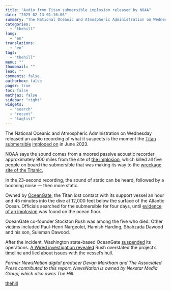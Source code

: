 ```yaml
---
title: "Audio from Titan submersible implosion released by NOAA"
date: "2025-02-13 01:16:06"
summary: "The National Oceanic and Atmospheric Administration on Wednesday released an audio recording of what it suspects is the moment the Titan submersible imploded on in June 2023. NOAA says the sound comes from a moored passive acoustic recorder approximately 900 miles from the site of the implosion, which killed all..."
categories:
  - "thehill"
lang:
  - "en"
translations:
  - "en"
tags:
  - "thehill"
menu: ""
thumbnail: ""
lead: ""
comments: false
authorbox: false
pager: true
toc: false
mathjax: false
sidebar: "right"
widgets:
  - "search"
  - "recent"
  - "taglist"
---
```


The National Oceanic and Atmospheric Administration on Wednesday released an audio recording of what it suspects is the moment the [Titan submersible](https://thehill.com/homenews/ap/ap-business/ap-titan-implosion-hearing-paints-a-picture-of-reckless-greed-and-explorer-passion-2/) [imploded on](https://www.news.uscg.mil/News-by-Region/Headquarters/Titan-Submersible/) in June 2023.

NOAA says the sound comes from a moored passive acoustic recorder approximately 900 miles from the site of [the implosion](https://thehill.com/policy/defense/4882563-titan-submersible-implosion-texts/), which killed all five people on board the submersible that was making its way to the [wreckage site of the Titanic.](https://thehill.com/homenews/ap/ap-business/ap-a-year-after-the-titans-tragic-dive-deep-sea-explorers-vow-to-pursue-oceans-mysteries/) 

In the 23-second recording, the sound of static can be heard, followed by a booming noise — then more static.

Owned by [OceanGate](https://www.newsnationnow.com/world/oceangate-suspends-operations-after-deadly-titan-submersible-implosion/), the Titan lost contact with its support vessel an hour and 45 minutes into the dive at 12,000 feet below the surface of the Atlantic Ocean. Officials searched for the submersible for four days, until [evidence of an implosion](https://thehill.com/homenews/ap/ap-u-s-news/ap-recovering-titan-with-the-odysseus-underwater-robot-was-complex-dangerous-emotional/) was found on the ocean floor.

OceanGate co-founder Stockton Rush was among the five who died. Other victims included Paul-Henri Nargeolet, Hamish Harding, Shahzada Dawood and his son, Suleman Dawood.

After the incident, Washington state-based OceanGate [suspended](https://thehill.com/blogs/blog-briefing-room/4083926-oceangate-suspends-operations-after-deadly-titan-expedition/) its operations. [A Wired investigation revealed](https://www.wired.com/story/titan-submersible-disaster-inside-story-oceangate-files/) Rush overstated the project’s timeline and lied about issues with the vessel’s hull.

*Former NewsNation digital producer Devan Markham and The Associated Press contributed to this report.* *NewsNation is owned by Nexstar Media Group, which also owns The Hill.*

[thehill](https://thehill.com/homenews/administration/5140186-noaa-audio-titan-submersible/)
